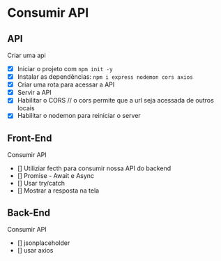 # Consumir API

## API

Criar uma api

- [x] Iniciar o projeto com `npm init -y`
- [x] Instalar as dependências: `npm i express nodemon cors axios`
- [x] Criar uma rota para acessar a API
- [x] Servir a API
- [x] Habilitar o CORS // o cors permite que a url seja acessada de outros locais
- [x] Habilitar o nodemon para reiniciar o server

## Front-End
Consumir API

- [] Utiliziar fecth para consumir nossa API do backend
- [] Promise - Await e Async
- [] Usar try/catch
- [] Mostrar a resposta na tela

## Back-End
Consumir API

- [] jsonplaceholder
- [] usar axios
